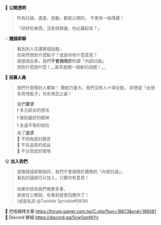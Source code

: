:white_heart: **公開透明**
> 所有討論、進度、改動，都是公開的，
> 不會有一絲隱藏！
> 
> 「好好的東西，沒有得罪誰，何必藏起來？」

:bulb: **隨插即聊** 
> 看到別人在講某個話題，\
> 你突然想到什麼點子？或是你有什麼意見？\
> 直接說出來，我們**不會侷限於**所謂「內部討論」\
> 想到什麼說什麼！\_\_甚至是開一個新的話題！\_\_

:pencil: **招募人員** 
> 我們什麼樣的人都缺！
> 團結力量大，我們沒有人十項全能，
> 即使是「出很多奇怪點子」也有用武之處！
>
> 我們**要求**\
> :exclamation: 多元綜合的想法\
> :exclamation: 做到最好的精神\
> :exclamation: 永遠平等的地位\
> 為了**追求**\
> :star2: 不同角度的聲音\
> :star2: 不失品質的成品\
> :star2: 不分高低的環境

:open_mouth: **加入我們**
> 就像隨插即聊說的，我們不會侷限於團隊的「內部討論」。\
> 看到討論就可以加入，只要你有意見！\
> \
> 如果你想為我們做更多事，\
> 直接在公頻說，有看到就會回應你了！\
> (或是私訊 @Twinkle Sprinkle#5806)

:paperclip: 巴哈姆特文章 https://forum.gamer.com.tw/C.php?bsn=18673&snA=188081 \
:paperclip: Discord 群組 https://discord.gg/5vwGqnNjYy
